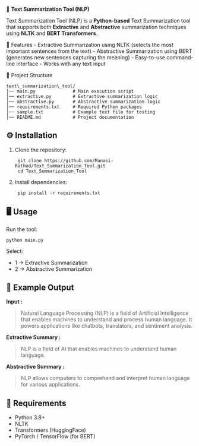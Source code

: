 📝 **Text Summarization Tool (NLP)**

Text Summarization Tool (NLP) is a **Python-based** Text Summarization tool that supports both **Extractive** and **Abstractive** summarization techniques using **NLTK** and **BERT Transformers**.
      
🚀 Features
      - Extractive Summarization using NLTK (selects the most important sentences from the text)
      - Abstractive Summarization using BERT (generates new sentences capturing the meaning)
      - Easy-to-use command-line interface
      - Works with any text input

      
📂 Project Structure

    text\_summarization\_tool/
    │── main.py              # Main execution script
    │── extractive.py        # Extractive summarization logic
    │── abstractive.py       # Abstractive summarization logic
    │── requirements.txt     # Required Python packages
    │── sample.txt           # Example text file for testing
    │── README.md            # Project documentation

 

## ⚙ Installation
1. Clone the repository:

        git clone https://github.com/Manasi-Rathod/Text_Summarization_Tool.git
        cd Text_Summarization_Tool

2. Install dependencies:

        pip install -r requirements.txt

## 🖥 Usage

Run the tool:

    python main.py

Select:

* 1 → Extractive Summarization
* 2 → Abstractive Summarization

## 📌 Example Output

**Input :**

> Natural Language Processing (NLP) is a field of Artificial Intelligence that enables machines to understand and process human language. It powers applications like chatbots, translators, and sentiment analysis.

**Extractive Summary :**

> NLP is a field of AI that enables machines to understand human language.

**Abstractive Summary :**

> NLP allows computers to comprehend and interpret human language for various applications.

## 📜 Requirements

* Python 3.8+
* NLTK
* Transformers (HuggingFace)
* PyTorch / TensorFlow (for BERT)
